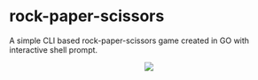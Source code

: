# rock-paper-scissors
A simple CLI based rock-paper-scissors game created in GO with interactive shell prompt.

<p align="center">
  <img src=https://media.giphy.com/media/2lYJ9vOYg2MqkVkAo6/giphy.gif>
</p>
